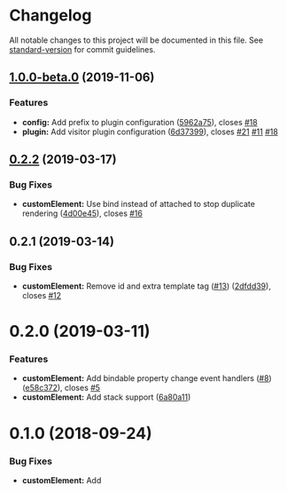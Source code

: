 # Changelog

All notable changes to this project will be documented in this file. See [standard-version](https://github.com/conventional-changelog/standard-version) for commit guidelines.

## [1.0.0-beta.0](https://github.com/pinterweb/aurelia-fontawesome/compare/v0.2.1...v1.0.0-beta.0) (2019-11-06)

### Features

- **config:** Add prefix to plugin configuration ([5962a75](https://github.com/pinterweb/aurelia-fontawesome/commit/5962a75)), closes [#18](https://github.com/pinterweb/aurelia-fontawesome/issues/18)
- **plugin:** Add visitor plugin configuration ([6d37399](https://github.com/pinterweb/aurelia-fontawesome/commit/6d37399)), closes [#21](https://github.com/pinterweb/aurelia-fontawesome/issues/21) [#11](https://github.com/pinterweb/aurelia-fontawesome/issues/11) [#18](https://github.com/pinterweb/aurelia-fontawesome/issues/18)

<a name="0.2.2"></a>

## [0.2.2](https://github.com/jmzagorski/aurelia-fontawesome/compare/v0.2.1...v0.2.2) (2019-03-17)

### Bug Fixes

- **customElement:** Use bind instead of attached to stop duplicate rendering ([4d00e45](https://github.com/jmzagorski/aurelia-fontawesome/commit/4d00e45)), closes [#16](https://github.com/jmzagorski/aurelia-fontawesome/issues/16)

<a name="0.2.1"></a>

## 0.2.1 (2019-03-14)

### Bug Fixes

- **customElement:** Remove id and extra template tag ([#13](https://github.com/jmzagorski/aurelia-fontawesome/issues/13)) ([2dfdd39](https://github.com/jmzagorski/aurelia-fontawesome/commit/2dfdd39)), closes [#12](https://github.com/jmzagorski/aurelia-fontawesome/issues/12)

<a name="0.2.0"></a>

# 0.2.0 (2019-03-11)

### Features

- **customElement:** Add bindable property change event handlers ([#8](https://github.com/jmzagorski/aurelia-fontawesome/issues/8)) ([e58c372](https://github.com/jmzagorski/aurelia-fontawesome/commit/e58c372)), closes [#5](https://github.com/jmzagorski/aurelia-fontawesome/issues/5)
- **customElement:** Add stack support ([6a80a11](https://github.com/jmzagorski/aurelia-fontawesome/commit/6a80a11))

<a name="0.1.0"></a>

# 0.1.0 (2018-09-24)

### Bug Fixes

- **customElement:** Add <template> as parent to the slot ([405acb4](https://github.com/jmzagorski/aurelia-fontawesome/commit/405acb4))

### Features

- **all:** Initial commit ([e89114c](https://github.com/jmzagorski/aurelia-fontawesome/commit/e89114c))
